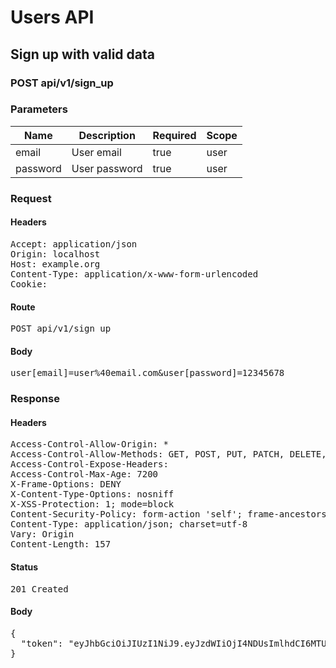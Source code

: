 # Users API

## Sign up with valid data

### POST api/v1/sign_up

### Parameters

| Name | Description | Required | Scope |
|------|-------------|----------|-------|
| email | User email | true | user |
| password | User password | true | user |

### Request

#### Headers

<pre>Accept: application/json
Origin: localhost
Host: example.org
Content-Type: application/x-www-form-urlencoded
Cookie: </pre>

#### Route

<pre>POST api/v1/sign_up</pre>

#### Body

<pre>user[email]=user%40email.com&user[password]=12345678</pre>

### Response

#### Headers

<pre>Access-Control-Allow-Origin: *
Access-Control-Allow-Methods: GET, POST, PUT, PATCH, DELETE, OPTIONS, HEAD
Access-Control-Expose-Headers: 
Access-Control-Max-Age: 7200
X-Frame-Options: DENY
X-Content-Type-Options: nosniff
X-XSS-Protection: 1; mode=block
Content-Security-Policy: form-action &#39;self&#39;; frame-ancestors &#39;self&#39;; base-uri &#39;self&#39;; default-src &#39;none&#39;; script-src &#39;self&#39;; connect-src &#39;self&#39;; img-src &#39;self&#39; https: data:; style-src &#39;self&#39; &#39;unsafe-inline&#39; https:; font-src &#39;self&#39;; object-src &#39;none&#39;; plugin-types application/pdf; child-src &#39;self&#39;; frame-src &#39;self&#39;; media-src &#39;self&#39;
Content-Type: application/json; charset=utf-8
Vary: Origin
Content-Length: 157</pre>

#### Status

<pre>201 Created</pre>

#### Body

<pre>{
  "token": "eyJhbGciOiJIUzI1NiJ9.eyJzdWIiOjI4NDUsImlhdCI6MTU3NDk2MDM4MywiaXNzIjoiaHR0cDovL3d3dy5leGFtcGxlLmNvbSJ9.TGfP4AWJlR3O8epcP_4fY3q3mhbS_f-CYJWe5vZ8FBk"
}</pre>
